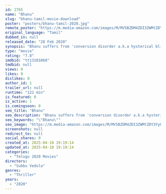 ```yaml
---
id: 2765
name: "Bhanu"
slug: "bhanu-tamil-movie-download"
poster: "posters/bhanu-tamil-2020.jpg"
remote_poster: "https://m.media-amazon.com/images/M/MV5BZDM4ZDI3ZWMtZDY3Yy00MmM4LWEwOWUtMjVjOTgwOWNjYmM5XkEyXkFqcGdeQXVyMjEyMDE4ODk@._V1_SX300.jpg"
original_language: "Tamil"
dubbed_in: null
released_date: "28 Feb 2020"
synopsis: "Bhanu suffers from 'conversion disorder a.k.a hysterical blindness' where she goes temporarily blind under severe stress, in her case triggered upon seeing blood, must fight her enemy who inflicts more bloodshed than she ever imagined."
type: "movie"
rating: "7.8"
imdbid: "tt13101068"
tmdbid: null
views: 0
likes: 0
dislikes: 0
author_id: 1
trailer_url: null
runtime: "122 min"
is_featured: 0
is_active: 1
is_comingsoon: 0
seo_title: "Bhanu"
seo_description: "Bhanu suffers from 'conversion disorder a.k.a hysterical blindness' where she goes temporarily blind under severe stress, in her case triggered upon seeing blood, must fight her enemy who inflicts more bloodshed than she ever imagined."
seo_keywords: "\"Bhanu\""
seo_image: "https://m.media-amazon.com/images/M/MV5BZDM4ZDI3ZWMtZDY3Yy00MmM4LWEwOWUtMjVjOTgwOWNjYmM5XkEyXkFqcGdeQXVyMjEyMDE4ODk@._V1_SX300.jpg"
screenshots: null
redirect_to: null
social_shares: 0
created_at: 2025-04-10 19:19:14
updated_at: 2025-04-10 19:19:14
categories:
  - "Telugu 2020 Movies"
directors:
  - "Subbu Vedula"
genres:
  - "Thriller"
years:
  - "2020"
---
```


